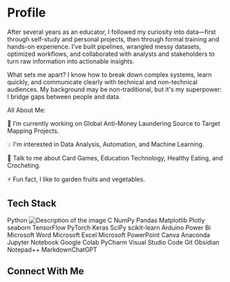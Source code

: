 # Profile
After several years as an educator, I followed my curiosity into data—first through self-study and personal projects, then through formal training and hands-on experience. I’ve built pipelines, wrangled messy datasets, optimized workflows, and collaborated with analysts and stakeholders to turn raw information into actionable insights.

What sets me apart? I know how to break down complex systems, learn quickly, and communicate clearly with technical and non-technical audiences. My background may be non-traditional, but it's my superpower: I bridge gaps between people and data.

All About Me:

🔭 I’m currently working on Global Anti-Money Laundering Source to Target Mapping Projects.

💡 I'm interested in Data Analysis, Automation, and Machine Learning.

💬 Talk to me about Card Games, Education Technology, Healthy Eating, and Crocheting.

⚡ Fun fact, I like to garden fruits and vegetables.

## Tech Stack
Python 
![Description of the image]("C:\Users\liev2\OneDrive\Documents\MyGitHub\SQLIcon.svg") 
C NumPy Pandas Matplotlib Plotly seaborn TensorFlow PyTorch Keras SciPy scikit-learn Arduino Power Bi Microsoft Word Microsoft Excel Microsoft PowerPoint Canva Anaconda Jupyter Notebook Google Colab PyCharm Visual Studio Code Git Obsidian Notepad++ MarkdownChatGPT

## Connect With Me



